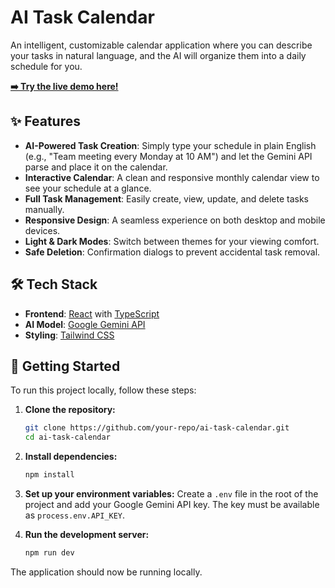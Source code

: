 # AI Task Calendar

An intelligent, customizable calendar application where you can describe your tasks in natural language, and the AI will organize them into a daily schedule for you.

**[➡️ Try the live demo here!](https://your-demo-link-here.com)**

## ✨ Features

-   **AI-Powered Task Creation**: Simply type your schedule in plain English (e.g., "Team meeting every Monday at 10 AM") and let the Gemini API parse and place it on the calendar.
-   **Interactive Calendar**: A clean and responsive monthly calendar view to see your schedule at a glance.
-   **Full Task Management**: Easily create, view, update, and delete tasks manually.
-   **Responsive Design**: A seamless experience on both desktop and mobile devices.
-   **Light & Dark Modes**: Switch between themes for your viewing comfort.
-   **Safe Deletion**: Confirmation dialogs to prevent accidental task removal.

## 🛠️ Tech Stack

-   **Frontend**: [React](https://reactjs.org/) with [TypeScript](https://www.typescriptlang.org/)
-   **AI Model**: [Google Gemini API](https://ai.google.dev/)
-   **Styling**: [Tailwind CSS](https://tailwindcss.com/)

## 🚀 Getting Started

To run this project locally, follow these steps:

1.  **Clone the repository:**
    ```bash
    git clone https://github.com/your-repo/ai-task-calendar.git
    cd ai-task-calendar
    ```

2.  **Install dependencies:**
    ```bash
    npm install
    ```

3.  **Set up your environment variables:**
    Create a `.env` file in the root of the project and add your Google Gemini API key. The key must be available as `process.env.API_KEY`.

4.  **Run the development server:**
    ```bash
    npm run dev
    ```

The application should now be running locally.
